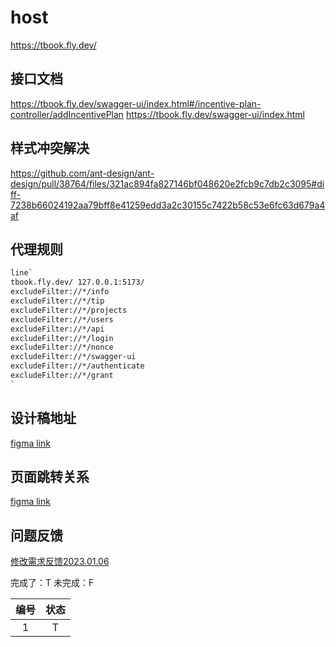 # host

https://tbook.fly.dev/

## 接口文档

https://tbook.fly.dev/swagger-ui/index.html#/incentive-plan-controller/addIncentivePlan
https://tbook.fly.dev/swagger-ui/index.html


## 样式冲突解决
https://github.com/ant-design/ant-design/pull/38764/files/321ac894fa827146bf048620e2fcb9c7db2c3095#diff-7238b66024192aa79bff8e41259edd3a2c30155c7422b58c53e6fc63d679a4af


## 代理规则

```bash
line`
tbook.fly.dev/ 127.0.0.1:5173/ 
excludeFilter://*/info 
excludeFilter://*/tip 
excludeFilter://*/projects 
excludeFilter://*/users 
excludeFilter://*/api 
excludeFilter://*/login 
excludeFilter://*/nonce 
excludeFilter://*/swagger-ui 
excludeFilter://*/authenticate
excludeFilter://*/grant
`
```


## 设计稿地址
[figma link](https://www.figma.com/file/POz4Q7MdgjyK9ozDsOI4Im/Tbook-Draft?node-id=1255%3A13039&t=X1ebkCyhX7JyqBRf-0)

## 页面跳转关系
[figma link](https://www.figma.com/file/LQcUY3mJ9RZJh7ZUKeZssk/flow?node-id=4%3A165&t=Vc9T5eIKYgCpsR8w-0)


## 问题反馈
[修改需求反馈2023.01.06](https://lwyx8tldjv.larksuite.com/wiki/wikuseL7N17pPCwScDPRgwp7WFb)

完成了：T
未完成：F

|编号|状态|
|:---:|:---:|
|1|T|
